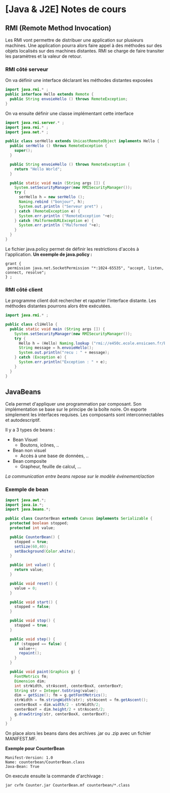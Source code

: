 # [Java & J2E] Notes de cours

## RMI (Remote Method Invocation)
Les RMI vont permettre de distribuer une application sur plusieurs machines. Une application pourra alors faire appel à des méthodes sur des objets localisés sur des machines distantes. RMI se charge de faire transiter les paramètres et la valeur de retour.

### RMI côté serveur
On va définir une interface déclarant les méthodes distantes exposées
```java
import java.rmi.* ;
public interface Hello extends Remote {
  public String envoieHello () throws RemoteException;
}
```

On va ensuite définir une classe implémentant cette interface
```java
import java.rmi.server.* ;
import java.rmi.* ;
import java.net.* ;

public class serHello extends UnicastRemoteObject implements Hello {
  public serHello () throws RemoteException {
    super();
  }

  public String envoieHello () throws RemoteException {
    return "Hello World";
  }

  public static void main (String args []) {
    System.setSecurityManager(new RMISecurityManager());
    try {
      serHello h = new serHello ();
      Naming.rebind ("bonjour", h);
      System.out.println ("Serveur pret") ;
    } catch (RemoteException e) {
      System.err.println ("RemoteException "+e);
    } catch (MalformedURLException e) {
      System.err.println ("Malformed "+e);
    }
  }
}
```

Le fichier java.policy permet de définir les restrictions d'accès à l'application.
**Un exemple de java.policy :**
```
grant {
 permission java.net.SocketPermission "*:1024-65535", "accept, listen, connect, resolve";
} ;
```

### RMI côté client
Le programme client doit rechercher et rapatrier l'interface distante. Les méthodes distantes pourrons alors être exécutées.

```java
import java.rmi.* ;

public class cliHello {
  public static void main (String args []) {
    System.setSecurityManager(new RMISecurityManager());
    try {
      Hello h = (Hello) Naming.lookup ("rmi://e450c.ecole.ensicaen.fr/bonjour");
      String message = h.envoieHello();
      System.out.println("recu : " + message);
    } catch (Exception e) {
      System.err.println("Exception : " + e);
    }
  }
}
```

## JavaBeans
Cela permet d'appliquer une programmation par composant. Son implémentation se base sur le principe de la boîte noire. On exporte simplement les interfaces requises. Les composants sont interconnectables et autodescriptif.

Il y a 3 types de beans :
* Bean Visuel
  * Boutons, icônes, ..
* Bean non visuel
  * Accès à une base de données, ..
* Bean composite
  * Grapheur, feuille de calcul, ...

*La communication entre beans repose sur le modèle événement/action*

### Exemple de bean
```java
import java.awt.*;
import java.io.*;
import java.beans.*;

public class CounterBean extends Canvas implements Serializable {
  protected boolean stopped;
  protected int value;

  public CounterBean() {
    stopped = true;
    setSize(60,40);
    setBackground(Color.white);
  }

  public int value() {
    return value;
  }

  public void reset() {
    value = 0;
  }

  public void start() {
    stopped = false;
  }

  public void stop() {
    stopped = true;
  }

  public void step() {
    if (stopped == false) {
      value++;
      repaint();
    }
  }

  public void paint(Graphics g) {
    FontMetrics fm;
    Dimension dim;
    int strWidth, strAscent, centerBoxX, centerBoxY;
    String str = Integer.toString(value);
    dim = getSize(); fm = g.getFontMetrics();
    strWidth = fm.stringWidth(str); strAscent = fm.getAscent();
    centerBoxX = dim.width/2 - strWidth/2;
    centerBoxY = dim.height/2 + strAscent/2;
    g.drawString(str, centerBoxX, centerBoxY);
  }
}
```

On place alors les beans dans des archives .jar ou .zip avec un fichier MANIFEST.MF.

**Exemple pour CounterBean**
```
Manifest-Version: 1.0
Name: counterbean/CounterBean.class
Java-Bean: True
```

On execute ensuite la commande d'archivage :
```
jar cvfm Counter.jar CounterBean.mf counterbean/*.class
```
